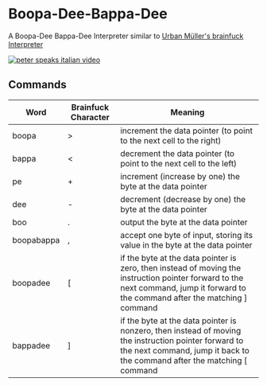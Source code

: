 # Boopa-Dee-Bappa-Dee
A Boopa-Dee Bappa-Dee Interpreter similar to [Urban Müller's brainfuck Interpreter](https://de.wikipedia.org/wiki/Brainfuck)

[![peter speaks italian video](https://img.youtube.com/vi/aS38wY1Fm34/0.jpg)](https://www.youtube.com/watch?v=aS38wY1Fm34)

## Commands
Word | Brainfuck Character | Meaning
--- | --- | ---
boopa | \> | increment the data pointer (to point to the next cell to the right)
bappa | \< | decrement the data pointer (to point to the next cell to the left)
pe | \+ | increment (increase by one) the byte at the data pointer
dee | \- | decrement (decrease by one) the byte at the data pointer
boo | \. | output the byte at the data pointer
boopabappa | \, | accept one byte of input, storing its value in the byte at the data pointer
boopadee | \[ | if the byte at the data pointer is zero, then instead of moving the instruction pointer forward to the next command, jump it forward to the command after the matching ] command
bappadee | \] | if the byte at the data pointer is nonzero, then instead of moving the instruction pointer forward to the next command, jump it back to the command after the matching [ command
